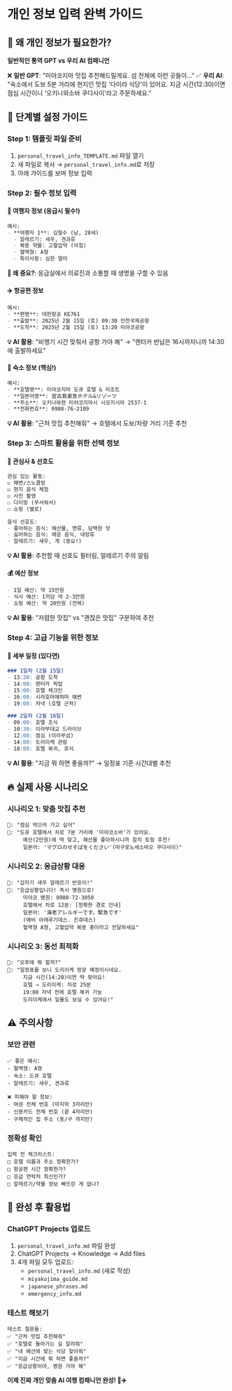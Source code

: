 # 개인 정보 입력 완벽 가이드

## 🎯 왜 개인 정보가 필요한가?

**일반적인 통역 GPT vs 우리 AI 컴패니언**

❌ **일반 GPT**: "미야코지마 맛집 추천해드릴게요. 섬 전체에 이런 곳들이..."
✅ **우리 AI**: "숙소에서 도보 5분 거리에 현지인 맛집 '다이라 식당'이 있어요. 지금 시간(12:30)이면 점심 시간이니 '오키나와소바 쿠다사이'라고 주문하세요."

## 📝 단계별 설정 가이드

### Step 1: 템플릿 파일 준비
1. `personal_travel_info_TEMPLATE.md` 파일 열기
2. 새 파일로 복사 → `personal_travel_info.md`로 저장
3. 아래 가이드를 보며 정보 입력

### Step 2: 필수 정보 입력

#### 👥 여행자 정보 (응급시 필수!)
```markdown
예시:
- **여행자 1**: 김철수 (남, 28세)
  - 알레르기: 새우, 견과류
  - 복용 약물: 고혈압약 (아침)
  - 혈액형: A형
  - 특이사항: 심한 멀미
```
**🚨 왜 중요?**: 응급실에서 의료진과 소통할 때 생명을 구할 수 있음

#### ✈️ 항공편 정보
```markdown
예시:
- **편명**: 대한항공 KE761
- **출발**: 2025년 2월 15일 (토) 09:30 인천국제공항
- **도착**: 2025년 2월 15일 (토) 13:20 미야코공항
```
**💡 AI 활용**: "비행기 시간 맞춰서 공항 가야 해" → "렌터카 반납은 16시까지니까 14:30에 출발하세요"

#### 🏨 숙소 정보 (핵심!)
```markdown
예시:
- **호텔명**: 미야코지마 도큐 호텔 & 리조트
- **일본어명**: 宮古島東急ホテル&リゾーツ
- **주소**: 오키나와현 미야코지마시 시모지시마 2537-1
- **전화번호**: 0980-76-2109
```
**💡 AI 활용**: "근처 맛집 추천해줘" → 호텔에서 도보/차량 거리 기준 추천

### Step 3: 스마트 활용을 위한 선택 정보

#### 🎯 관심사 & 선호도
```markdown
관심 있는 활동:
☑️ 해변/스노클링
☑️ 현지 음식 체험  
☑️ 사진 촬영
☐ 다이빙 (무서워서)
☐ 쇼핑 (별로)

음식 선호도:
- 좋아하는 음식: 해산물, 면류, 담백한 맛
- 싫어하는 음식: 매운 음식, 내장류
- 알레르기: 새우, 게 (중요!)
```
**💡 AI 활용**: 추천할 때 선호도 필터링, 알레르기 주의 알림

#### 💰 예산 정보
```markdown
- 1일 예산: 약 15만원
- 식사 예산: 1끼당 약 2-3만원
- 쇼핑 예산: 약 20만원 (전체)
```
**💡 AI 활용**: "저렴한 맛집" vs "괜찮은 맛집" 구분하여 추천

### Step 4: 고급 기능을 위한 정보

#### 📅 세부 일정 (있다면)
```markdown
### 1일차 (2월 15일)
- 13:20: 공항 도착
- 14:00: 렌터카 픽업  
- 15:00: 호텔 체크인
- 16:00: 시라호마에하마 해변
- 19:00: 저녁 (호텔 근처)

### 2일차 (2월 16일)
- 09:00: 호텔 조식
- 10:30: 이라부대교 드라이브
- 12:00: 점심 (이라부섬)
- 14:00: 도리이케 관람
- 18:00: 호텔 복귀, 휴식
```
**💡 AI 활용**: "지금 뭐 하면 좋을까?" → 일정표 기준 시간대별 추천

## 🔥 실제 사용 시나리오

### 시나리오 1: 맞춤 맛집 추천
```
👤: "점심 먹으러 가고 싶어"
🤖: "도큐 호텔에서 차로 7분 거리에 '미야코소바'가 있어요. 
     예산(2만원)에 딱 맞고, 해산물 좋아하시니까 참치 토핑 추천!
     일본어: 'マグロのせそばをください'(마구로노세소바오 쿠다사이)"
```

### 시나리오 2: 응급상황 대응  
```
👤: "갑자기 새우 알레르기 반응이!"
🤖: "응급상황입니다! 즉시 병원으로!
     미야코 병원: 0980-72-3050
     호텔에서 차로 12분: [정확한 경로 안내]
     일본어: '海老アレルギーです。緊急です'
     (에비 아레루기데스. 킨큐데스)
     혈액형 A형, 고혈압약 복용 중이라고 전달하세요"
```

### 시나리오 3: 동선 최적화
```
👤: "오후에 뭐 할까?"
🤖: "일정표를 보니 도리이케 방문 예정이시네요.
     지금 시간(14:20)이면 딱 맞아요!
     호텔 → 도리이케: 차로 25분
     19:00 저녁 전에 호텔 복귀 가능
     도리이케에서 일몰도 보실 수 있어요!"
```

## ⚠️ 주의사항

### 보안 관련
```
✅ 좋은 예시:
- 혈액형: A형
- 숙소: 도큐 호텔
- 알레르기: 새우, 견과류

❌ 피해야 할 정보:
- 여권 전체 번호 (마지막 3자리만)
- 신용카드 전체 번호 (끝 4자리만)  
- 구체적인 집 주소 (동/구 까지만)
```

### 정확성 확인
```
입력 전 체크리스트:
□ 호텔 이름과 주소 정확한가?
□ 항공편 시간 정확한가?
□ 응급 연락처 최신인가?
□ 알레르기/약물 정보 빠뜨린 게 없나?
```

## 🎯 완성 후 활용법

### ChatGPT Projects 업로드
1. `personal_travel_info.md` 파일 완성
2. ChatGPT Projects → Knowledge → Add files
3. 4개 파일 모두 업로드:
   - `personal_travel_info.md` (새로 작성)
   - `miyakojima_guide.md`
   - `japanese_phrases.md`
   - `emergency_info.md`

### 테스트 해보기
```
테스트 질문들:
✅ "근처 맛집 추천해줘"
✅ "호텔로 돌아가는 길 알려줘"  
✅ "내 예산에 맞는 식당 찾아줘"
✅ "지금 시간에 뭐 하면 좋을까?"
✅ "응급상황이야, 병원 가야 해"
```

**이제 진짜 개인 맞춤 AI 여행 컴패니언 완성! 🌺✈️**